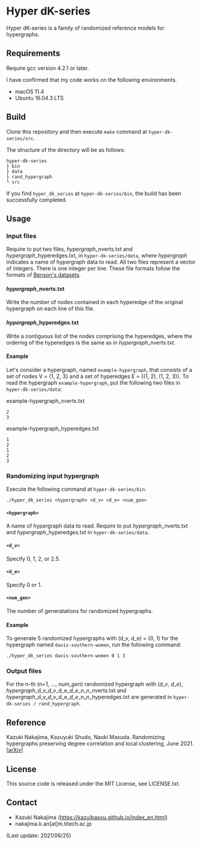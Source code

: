 # Hyper dK-series
Hyper dK-series is a family of randomized reference models for hypergraphs.

## Requirements
Require gcc version 4.2.1 or later.

I have confirmed that my code works on the following environments.

- macOS 11.4
- Ubuntu 16.04.3 LTS

## Build
Clone this repository and then execute `make` command at `hyper-dk-series/src`.

The structure of the directory will be as follows:

	hyper-dk-series
	├ bin
	├ data
	├ rand_hypergraph
	└ src

If you find `hyper_dk_series` at `hyper-dk-series/bin`, the build has been successfully completed.

## Usage

### Input files

Require to put two files, *hypergraph*\_nverts.txt and *hypergraph*\_hyperedges.txt, in `hyper-dk-series/data`, where *hypergraph* indicates a name of hypergraph data to read.
All two files represent a vector of integers. 
There is one integer per line.
These file formats follow the formats of [Benson's datasets](https://github.com/arbenson/ScHoLP-Data).

#### *hypergraph*\_nverts.txt
Write the number of nodes contained in each hyperedge of the original hypergraph on each line of this file.

#### *hypergraph*\_hyperedges.txt
Write a contiguous list of the nodes comprising the hyperedges, where the ordering of the hyperedges is the same as in *hypergraph*\_nverts.txt.

#### Example
Let's consider a hypergraph, named `example-hypergraph`, that consists of a set of nodes V = {1, 2, 3} and a set of hyperedges E = {(1, 2), (1, 2, 3)}. 
To read the hypergraph `example-hypergraph`, put the following two files in `hyper-dk-series/data`:

example-hypergraph_nverts.txt
``` text:
2
3
```

example-hypergraph_hyperedges.txt
```text:
1
2
1
2
3
```

### Randomizing input hypergraph

Execute the following command at  `hyper-dk-series/bin`.

	./hyper_dk_series <hypergraph> <d_v> <d_e> <num_gen>

#### `<hypergraph>`
A name of hypergraph data to read.
Require to put *hypergraph*\_nverts.txt and *hypergraph*\_hyperedges.txt in `hyper-dk-series/data`.

#### `<d_v>`
Specify 0, 1, 2, or 2.5.

#### `<d_e>`
Specify 0 or 1.

#### `<num_gen>`
The number of generatations for randomized hypergraphs.

#### Example
To generate 5 randomized hypergraphs with (d_v, d_e) = (0, 1) for the hypergraph named `davis-southern-women`, run the following command:

	./hyper_dk_series davis-southern-women 0 1 3

### Output files
For the n-th (n=1, ..., *num_gen*) randomized hypergraph with (*d_v*, *d_e*), *hypergraph*\_d_v_*d_v*\_d_e_*d_e*\_n_*n*\_nverts.txt and *hypergraph*\_d_v_*d_v*\_d_e_*d_e*\_n_*n*\_hyperedges.txt are generated in `hyper-dk-series / rand_hypergraph`.

## Reference

Kazuki Nakajima, Kazuyuki Shudo, Naoki Masuda. Randomizing hypergraphs preserving degree correlation and local clustering, June 2021. [<a href="https://arxiv.org/abs/2106.12162">arXiv</a>]

## License

This source code is released under the MIT License, see LICENSE.txt.

## Contact
- Kazuki Nakajima (https://kazuibasou.github.io/index_en.html)
- nakajima.k.an[at]m.titech.ac.jp

(Last update: 2021/06/25)